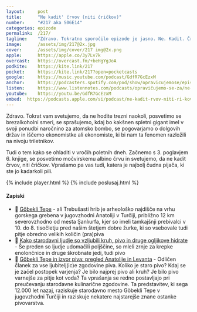 ```yaml
---
layout: 	post
title:  	"Ne kadit' črvov (niti čričkov)"
number: 	"#217 aka S06E14"
categories:	epizode
permalink:	/217/
tagline: 	"Zdravo. Tokratno sporočilo epizode je jasno. Ne. Kadit. Črvov. Niti čričkov. Niti ostalih posušenih živali. Razen, če ste z Betelgeze. Potem lahko."
image:		/assets/img/217@2x.jpg
cover:		/assets/img/cover/217 img@2x.png
apple:		https://apple.co/3y7Lv7k
overcast:	https://overcast.fm/+beHgYgJoA
podkite:	https://kite.link/217
pocket:		https://kite.link/217?open=pocketcasts
google:		https://music.youtube.com/podcast/GdfR7GcEzxM
anchor:		https://podcasters.spotify.com/pod/show/opravicujemose/episodes/Ne-kadit-rvov-niti-rikov-e2m8pp4
listen:		https://www.listennotes.com/podcasts/opravičujemo-se-za/ne-kadit-črvov-niti-čričkov-HvDkcPfnAhO/embed/
youtube:	https://youtu.be/GdfR7GcEzxM
embed:	https://podcasts.apple.com/si/podcast/ne-kadit-rvov-niti-ri-kov/id1514750013?i=1000662928992
---
```


Zdravo. Tokrat vam svetujemo, da ne hodite trezni naokoli, posvetimo se brezalkoholni smeri, se sprašujemo, kdaj bo kakšnen spletni gigant imel v svoji ponudbi naročnino za atomsko bombo, se pogovarjamo o dolgovih držav in iščemo ekonomistke ali ekonomiste, ki bi nam ta fenomen razložili na nivoju triletnikov. 

Tudi o tem kako se ohladiti v vročih poletnih dneh. Začnemo s 3. poglavjem 6. knjige, se posvetimo močvirskemu albino črvu in svetujemo, da ne kadit črvov, niti čričkov. Vprašamo pa vas tudi, katera je najbolj čudna pijača, ki ste jo kadarkoli pili. 

{% include player.html %}
{% include poslusaj.html %}

<!--break-->

#### Zapiski

- 🍺 [Göbekli Tepe](https://en.wikipedia.org/wiki/G%C3%B6bekli_Tepe) - ali Trebušasti hrib je arheološko najdišče na vrhu gorskega grebena v jugovzhodni Anatoliji v Turčiji, približno 12 km severovzhodno od mesta Şanlıurfa, kjer so imeli tamkajšnji prebivalci v 10. do 8. tisočletju pred našim štetjem dobre žurke, ki so vsebovale tudi pitje obredno velikih količin (pra)piva
- 🥖 [Kako starodavni ljudje so vzljubili kruh, pivo in druge ogljikove hidrate](https://www.nature.com/articles/d41586-021-01681-w) - Še preden so ljudje udomačili poljščine, so mleli zrnje za krepke enolončnice in druge škrobnate jedi, tudi pivo
- 🍻 [Göbekli Tepe in izvor piva: pregled Anatolije in Levanta](https://www.homebrewersassociation.org/seminar/gobekli-tepe-and-origins-of-beer/) - Odličen članek za vse ljubitelj(ic)e zgodovine piva. Koliko je staro pivo? Kdaj se je začel postopek varjenja? Je bilo najprej pivo ali kruh? Je bilo pivo varnejše za pitje kot voda? Ta vprašanja se redno postavljajo pri preučevanju starodavne kulinarične zgodovine. Ta predstavitev, ki sega 12.000 let nazaj, raziskuje starodavno mesto Göbekli Tepe v jugovzhodni Turčiji in raziskuje nekatere najstarejše znane ostanke pivovarstva.


